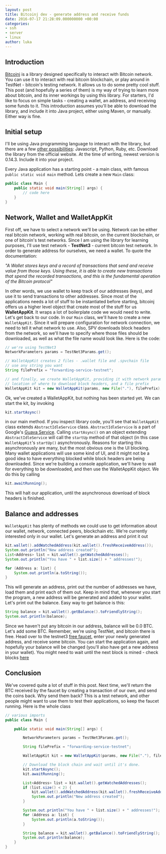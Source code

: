 ```yaml
---
layout: post
title: Bitcoinj dev - generate address and receive funds
date: 2016-07-17 21:28:09.000000000 +00:00
categories:
- ssh
- server
- linux
author: luka
---
```


## Introduction
[Bitcoinj](https://bitcoinj.github.io/#introduction) is a library designed specifically to interact with Bitcoin network. You can use it to interact with real bitcoin blockchain, or play around in TestNet - bitcoin's testing network. It allows us to do some pretty cool stuff. This post (and hopefully a series of them) is my way of trying to learn more about bitcoin, and its inner workings by using this library. For starters, I'd like to focus on simple tasks - creating a wallet, an address, and receiving some funds to it. This introduction assumes you'll be able to download the library, and include it into Java project, either using Maven, or manually. Either way is fine.

## Initial setup
I'll be using Java programming language to interact with the library, but there are a few [other possibilities](https://bitcoinj.github.io/using-from-other-languages): Javascript, Python, Ruby, etc.
Download the library from the official website. At the time of writing, newest version is 0.14.3. Include it into your project.

Every Java application has a starting point - a main class, with famous `public static void main` method. Lets create a new `Main` class:
```Java
public class Main {
    public static void main(String[] args) {
        // code here
    }
}
```

## Network, Wallet and WalletAppKit
First off, we have to select a network we'll be using. Network can be either real bitcoin network, working with real bitcoin, on the current blockchain, or one of bitcoin's test networks. Since I am using the library for learning purposes, I'll use test network - __TestNet3__ - current bitcoin test network.
In order to generate address for ourselves, we need a wallet. To quote the documentation:

_"A Wallet stores keys and a record of transactions that send and receive value from those keys. Using these, it is able to create new transactions that spend the recorded transactions, and this is the fundamental operation of the Bitcoin protocol"_

In other words, we use wallet to keep track of our addresses (keys), and use it to send transactions to other addresses. Since most of the applications needs a lot of stuff to be instantiated before starting, bitcoinj offers us a higher level object that create most of the stuff for us __WalletAppKit__. It wraps a lot of boilerplate code we would need to write. Let's get back to our code. In our `Main` class, we'll have to create a new `WalletAppKit`. Since it will prepare configuration for network connection, we need to tell it what network to use. Also, SPV downloads block headers from the network, so we'll have to specify where those files should be downloaded, as well as what the file name would look like. Here is the code:

```java
// we're using TestNet3
NetworkParameters params = TestNet3Params.get();

// WalletAppKit creates 2 files - .wallet file and .spvchain file
// use any string you want
String filePrefix = "forwarding-service-testnet";

// and finally, we create WalletAppKit, providing it with network parameter
// location of where to download block headers, and a file prefix
WalletAppKit kit = new WalletAppKit(params, new File("."), filePrefix);
```

Ok, we've created a WalletAppKit, but nothing has been started yet. We can start the kit, by invoking

```java
kit.startAsync()
```
in our main method. If you inspect library code, you'll see that `WalletAppKit` class extends `AbstractIdleService` class. `AbstractIdleService` is a part of Google's [Guava Service](https://github.com/google/guava/wiki/ServiceExplained#abstractidleservice). Calling `startAsync()` on an object extending `AbstractIdleService` will call the `startUp` method of that object (in this case `WalletAppKit`'s `startUp()` asynchronously. Reasons for starting this asynchronously are many, but the most obvious one is the UI blocking. Many wallet applications will use some kind of UI, and it might not be a good idea to have everything blocked while block headers are being downloaded. Since we're building a console application, we'll have to wait for everything to be downloaded, and then use the WalletAppKit object. We do this by calling

```java
kit.awaitRunning();
```

This will halt our application, until the asynchronous download of block headers is finished.

## Balance and addresses
`WalletAppKit` has plenty of methods we could use to get information about our wallet, network, connected peers, blockchain etc. We're currently interested only in our wallet. Let's generate an address and print it out
```java
kit.wallet().addWatchedAddress(kit.wallet().freshReceiveAddress());
System.out.println("New address created");
List<Address> list = kit.wallet().getWatchedAddresses();
System.out.println("You have " + list.size() + " addresses!");

for (Address a: list) {
    System.out.println(a.toString());
}
```

This will generate an address, print out the number of addresses we have, load them and print each of them out. Keep in mind that, whenever you start the program, a new address will be generated and added to your wallet. Let's print out the balance. Easy way to get balance is this:

```java
String balance = kit.wallet().getBalance().toFriendlyString();
System.out.println(balance);
```
Since we haven't put any bitcoin in our address, balance will be 0.0 BTC. Let's add some BTC. Remember, we're using TestNet, and bitcoin there is free. Head over to the testnet3 [free faucet](https://testnet.coinfaucet.eu/en/), enter your newly generated address, and receive some bitcoin.
You can start the application again, and hopefully your balance will be changed (you'll also have get a new address in your wallet). You might need to wait until the next block is mined - check blocks [here](http://tbtc.blockr.io/)

## Conclusion
We've covered quite a lot of stuff in this post. Next time, we'll return the BTC received by the faucet by creating a transaction of our own, and send the coins back. Why send them back? This is a test network, and other people might want to use them to test their applications, so keep the faucet running.
Here is the whole class
```java
// various imports
public class Main {

    public static void main(String[] args) {

        NetworkParameters params = TestNet3Params.get();

        String filePrefix = "forwarding-service-testnet";

        WalletAppKit kit = new WalletAppKit(params, new File("."), filePrefix);

        // Download the block chain and wait until it's done.
        kit.startAsync();
        kit.awaitRunning();

        List<Address> list = kit.wallet().getWatchedAddresses();
        if (list.size() < 2) {
            kit.wallet().addWatchedAddress(kit.wallet().freshReceiveAddress());
            System.out.println("New address created");
        }

        System.out.println("You have " + list.size() + " addresses!");
        for (Address a: list) {
            System.out.println(a.toString());
        }

        String balance = kit.wallet().getBalance().toFriendlyString();
        System.out.println(balance);
    }
}
```